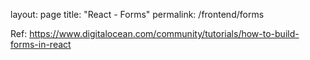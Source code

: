 layout: page
title: "React - Forms"
permalink: /frontend/forms

Ref: https://www.digitalocean.com/community/tutorials/how-to-build-forms-in-react